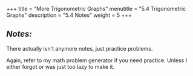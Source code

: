 +++
title = "More Trigonometric Graphs"
menutitle = "5.4 Trigonometric Graphs"
description = "5.4 Notes"
weight = 5
+++

## _Notes:_

There actually isn't anymore notes, just practice problems.

Again, refer to my math problem generator if you need practice. Unless I either forgot or was just too lazy to make it.
